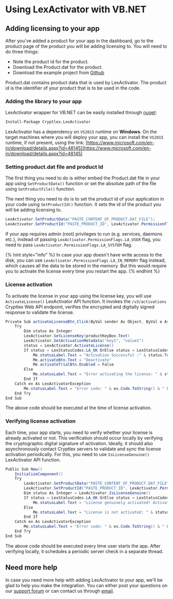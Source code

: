 # Using LexActivator with VB.NET

## Adding licensing to your app <a id="adding-licensing-to-your-app"></a>

After you've added a product for your app in the dashboard, go to the product page of the product you will be adding licensing to. You will need to do three things:

* Note the product id for the product.
* Download the Product.dat for the product.
* Download the example project from [Github](https://github.com/cryptlex/lexactivator-dotnet/tree/master/examples)

Product.dat contains product data that is used by LexActivator. The product id is the identifier of your product that is to be used in the code.

### Adding the library to your app <a id="adding-library-to-your-app"></a>

LexActivator wrapper for VB.NET can be easily installed through [nuget](https://www.nuget.org/packages/Cryptlex.LexActivator/):

```bash
Install-Package Cryptlex.LexActivator
```

LexActivator has a dependency on `VS2015` runtime on **Windows**. On the target machines where you will deploy your app, you can install the `VS2015` runtime, if not present, using the link: [https://www.microsoft.com/en-in/download/details.aspx?id=48145](https://www.microsoft.com/en-in/download/details.aspx?id=48145)

### Setting product.dat file and product Id <a id="setting-product.dat-file-and-product-id"></a>

The first thing you need to do is either embed the Product.dat file in your app using `SetProductData()` function or set the absolute path of the file using `SetProductFile()` function.

The next thing you need to do is to set the product id of your application in your code using `SetProductId()` function. It sets the id of the product you will be adding licensing to.

```csharp
LexActivator.SetProductData("PASTE_CONTENT_OF_PRODUCT.DAT_FILE");
LexActivator.SetProductId("PASTE_PRODUCT_ID", LexActivator.PermissionFlags.LA_USER);
```

If your app requires admin \(root\) privileges to run \(e.g. services, daemons etc.\), instead of passing   `LexActivator.PermissionFlags.LA_USER` flag, you need to pass `LexActivator.PermissionFlags.LA_SYSTEM` flag.

{% hint style="info" %}
In case your app doesn't have write access to the disk, you can use `LexActivator.PermissionFlags.LA_IN_MEMORY` flag instead, which causes all the data to be stored in the memory. But this would require you to activate the license every time you restart the app.
{% endhint %}

### License activation <a id="license-activation"></a>

To activate the license in your app using the license key, you will use `ActivateLicense()` LexActivator API function. It invokes the `/v3/activations` Cryptlex Web API endpoint, verifies the encrypted and digitally signed response to validate the license.

```csharp
Private Sub activateLicenseBtn_Click(ByVal sender As Object, ByVal e As EventArgs)
    Try
        Dim status As Integer
        LexActivator.SetLicenseKey(productKeyBox.Text)
        LexActivator.SetActivationMetadata("key1", "value1")
        status = LexActivator.ActivateLicense()
        If status = LexStatusCodes.LA_OK OrElse status = LexStatusCodes.LA_EXPIRED OrElse status = LexStatusCodes.LA_SUSPENDED Then
            Me.statusLabel.Text = "Activation Successful :" & status.ToString()
            Me.activateBtn.Text = "Deactivate"
            Me.activateTrialBtn.Enabled = False
        Else
            Me.statusLabel.Text = "Error activating the license: " & status.ToString()
        End If
    Catch ex As LexActivatorException
        Me.statusLabel.Text = "Error code: " & ex.Code.ToString() & " Error message: " + ex.Message
    End Try
End Sub
```

The above code should be executed at the time of license activation.

### Verifying license activation <a id="verifying-license-activation"></a>

Each time, your app starts, you need to verify whether your license is already activated or not. This verification should occur locally by verifying the cryptographic digital signature of activation. Ideally, it should also asynchronously contact Cryptlex servers to validate and sync the license activation periodically. For this, you need to use `IsLicenseGenuine()` LexActivator API function.

```csharp
Public Sub New()
    InitializeComponent()
    Try
        LexActivator.SetProductData("PASTE_CONTENT_OF_PRODUCT.DAT_FILE")
        LexActivator.SetProductId("PASTE_PRODUCT_ID", LexActivator.PermissionFlags.LA_USER)
        Dim status As Integer = LexActivator.IsLicenseGenuine()
        If status = LexStatusCodes.LA_OK OrElse status = LexStatusCodes.LA_EXPIRED OrElse status = LexStatusCodes.LA_SUSPENDED OrElse status = LexStatusCodes.LA_GRACE_PERIOD_OVER Then
            Me.statusLabel.Text = "License genuinely activated! Activation Status: " & status.ToString()
        Else
            Me.statusLabel.Text = "License is not activated: " & status.ToString()
        End If
    Catch ex As LexActivatorException
        Me.statusLabel.Text = "Error code: " & ex.Code.ToString() & " Error message: " + ex.Message
    End Try
End Sub
```

The above code should be executed every time user starts the app. After verifying locally, it schedules a periodic server check in a separate thread.

## Need more help <a id="need-more-help"></a>

In case you need more help with adding LexActivator to your app, we'll be glad to help you make the integration. You can either post your questions on our [support forum](https://forums.cryptlex.com) or can contact us through [email](mailto:support@cryptlex.com?Subject=Using%20LexActivator).

